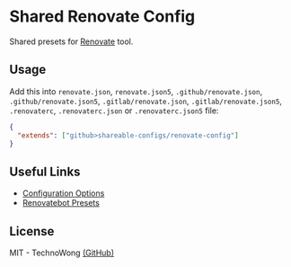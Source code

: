 # Shared Renovate Config

Shared presets for [Renovate](https://github.com/singapore/renovate) tool.

## Usage

Add this into `renovate.json`, `renovate.json5`, `.github/renovate.json`,
`.github/renovate.json5`, `.gitlab/renovate.json`, `.gitlab/renovate.json5`,
`.renovaterc`, `.renovaterc.json` or `.renovaterc.json5` file:

```json
{
  "extends": ["github>shareable-configs/renovate-config"]
}
```

## Useful Links

- [Configuration Options](https://renovatebot.com/docs/configuration-options)
- [Renovatebot Presets](https://github.com/renovatebot/presets/tree/master/packages)

## License

MIT - TechnoWong [(GitHub)](http://github.com/TechnoWong)

